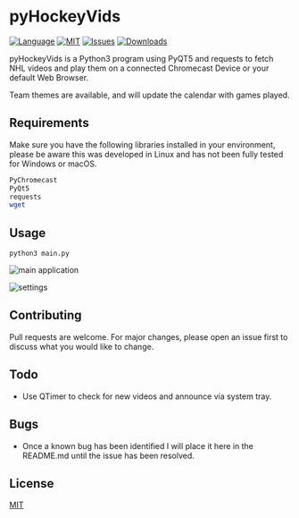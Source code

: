 # pyHockeyVids

[![Language](https://img.shields.io/badge/language-Python-green.svg)](http://www.python.org)
[![MIT](https://shields.io/badge/license-MIT-green)](https://choosealicense.com/licenses/mit/)
[![Issues](https://img.shields.io/github/issues/jonosur/pyHockeyVids)](https://github.com/jonosur/pyHockeyVids/issues)
[![Downloads](https://img.shields.io/github/downloads/jonosur/pyHockeyVids/total)](https://github.com/jonosur/pyHockeyVids/archive/main.zip)

pyHockeyVids is a Python3 program using PyQT5 and requests to fetch NHL videos and play them on a connected Chromecast Device or your default Web Browser.

Team themes are available, and will update the calendar with games played.

## Requirements

Make sure you have the following libraries installed in your environment, please be aware this was developed in Linux and has not been fully tested for Windows or macOS.


```bash
PyChromecast
PyQt5
requests
wget
```

## Usage

```
python3 main.py
```

![main application](https://i.imgur.com/ZAHi68O.png)

![settings](https://i.imgur.com/YrLLUop.png)

## Contributing
Pull requests are welcome. For major changes, please open an issue first to discuss what you would like to change.

## Todo
* Use QTimer to check for new videos and announce via system tray.

## Bugs
* Once a known bug has been identified I will place it here in the README.md until the issue has been resolved.

## License
[MIT](https://choosealicense.com/licenses/mit/)
